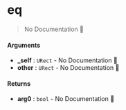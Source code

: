 # eq

> No Documentation 🚧

#### Arguments

- **\_self** : `URect` \- No Documentation 🚧
- **other** : `URect` \- No Documentation 🚧

#### Returns

- **arg0** : `bool` \- No Documentation 🚧
